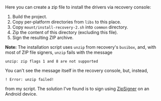 Here you can create a zip file to install the drivers via recovery console:

1. Build the project.
2. Copy per-platform directories from `libs` to this place.
3. Copy `mount/install-recovery-2.sh` into `common` directory.
4. Zip the content of this directory (excluding this file).
5. Sign the resulting ZIP archive.

**Note:** The installation script uses `unzip` from recovery's `busibox`, and, with most of ZIP file signers, `unzip` fails with the message

    unzip: zip flags 1 and 8 are not supported

You can't see the message itself in the recovery console, but, instead,

    ! Error: unzip failed!

from my script. The solution I've found is to sign using [ZipSigner](https://play.google.com/store/apps/details?id=kellinwood.zipsigner2) on an Android device.
